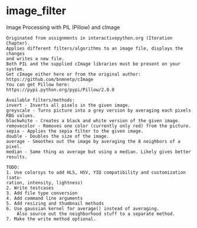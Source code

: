 image_filter
============

Image Processing with PIL (Pillow) and cImage

    Originated from assignments in interactivepython.org (Iteration Chapter).
    Applies different filters/algorithms to an image file, displays the changes
    and writes a new file.
    Both PIL and the supplied cImage libraries must be present on your system.
    Get cImage either here or from the original author:
    https://github.com/bnmnetp/cImage
    You can get Pillow here:
    https://pypi.python.org/pypi/Pillow/2.0.0

    Available filters/methods:
    invert - Inverts all pixels in the given image.
    greyscale - Turns picture into a grey version by averaging each pixels RBG values.
    blackwhite - Creates a black and white version of the given image.
    removecolor - Removes one color (currently only red) from the picture.
    sepia - Applies the sepia filter to the given image.
    double - Doubles the size of the image.
    average - Smoothes out the image by averaging the 8 neighbors of a pixel.
    median - Same thing as average but using a median. Likely gives better results.
    
    TODO:
    1. Use colorsys to add HLS, HSV, YIQ compatibility and customization (satu-
    ration, intensity, lightness)
    2. Write testcases
    3. Add file type conversion
    4. Add command line arguments
    5. Add resizing and thumbnail methods
    6. Use gaussian kernel for average() instead of averaging.
        Also source out the neighborhood stuff to a separate method.
    7. Make the write method optional.
